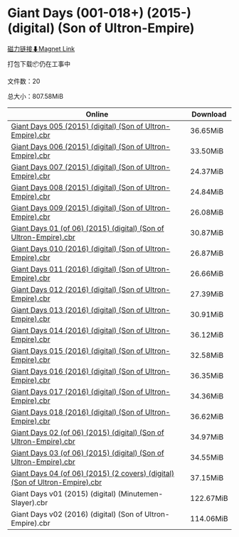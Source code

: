 # Giant Days (001-018+) (2015-) (digital) (Son of Ultron-Empire)

[磁力链接⬇Magnet Link](magnet:?xt=urn:btih:2120aa5bf6d8c51afcd07bf23abea3cc6db0dc47&dn=Giant%20Days%20%28001-018%2B%29%20%282015-%29%20%28digital%29%20%28Son%20of%20Ultron-Empire%29)

打包下载📦仍在工事中

文件数：20

总大小：807.58MiB

Online | Download
--- | ---
[Giant Days 005 (2015) (digital) (Son of Ultron-Empire).cbr](https://github.com/alicewish/markdown/blob/master/comic/Giant-Days-005-2015-digital-Son-of-Ultron-Empire-cbr.md) | 36.65MiB
[Giant Days 006 (2015) (digital) (Son of Ultron-Empire).cbr](https://github.com/alicewish/markdown/blob/master/comic/Giant-Days-006-2015-digital-Son-of-Ultron-Empire-cbr.md) | 33.50MiB
[Giant Days 007 (2015) (digital) (Son of Ultron-Empire).cbr](https://github.com/alicewish/markdown/blob/master/comic/Giant-Days-007-2015-digital-Son-of-Ultron-Empire-cbr.md) | 24.37MiB
[Giant Days 008 (2015) (digital) (Son of Ultron-Empire).cbr](https://github.com/alicewish/markdown/blob/master/comic/Giant-Days-008-2015-digital-Son-of-Ultron-Empire-cbr.md) | 24.84MiB
[Giant Days 009 (2015) (digital) (Son of Ultron-Empire).cbr](https://github.com/alicewish/markdown/blob/master/comic/Giant-Days-009-2015-digital-Son-of-Ultron-Empire-cbr.md) | 26.08MiB
[Giant Days 01 (of 06) (2015) (digital) (Son of Ultron-Empire).cbr](https://github.com/alicewish/markdown/blob/master/comic/Giant-Days-01-of-06-2015-digital-Son-of-Ultron-Empire-cbr.md) | 30.87MiB
[Giant Days 010 (2016) (digital) (Son of Ultron-Empire).cbr](https://github.com/alicewish/markdown/blob/master/comic/Giant-Days-010-2016-digital-Son-of-Ultron-Empire-cbr.md) | 26.87MiB
[Giant Days 011 (2016) (digital) (Son of Ultron-Empire).cbr](https://github.com/alicewish/markdown/blob/master/comic/Giant-Days-011-2016-digital-Son-of-Ultron-Empire-cbr.md) | 26.66MiB
[Giant Days 012 (2016) (digital) (Son of Ultron-Empire).cbr](https://github.com/alicewish/markdown/blob/master/comic/Giant-Days-012-2016-digital-Son-of-Ultron-Empire-cbr.md) | 27.39MiB
[Giant Days 013 (2016) (digital) (Son of Ultron-Empire).cbr](https://github.com/alicewish/markdown/blob/master/comic/Giant-Days-013-2016-digital-Son-of-Ultron-Empire-cbr.md) | 30.91MiB
[Giant Days 014 (2016) (digital) (Son of Ultron-Empire).cbr](https://github.com/alicewish/markdown/blob/master/comic/Giant-Days-014-2016-digital-Son-of-Ultron-Empire-cbr.md) | 36.12MiB
[Giant Days 015 (2016) (digital) (Son of Ultron-Empire).cbr](https://github.com/alicewish/markdown/blob/master/comic/Giant-Days-015-2016-digital-Son-of-Ultron-Empire-cbr.md) | 32.58MiB
[Giant Days 016 (2016) (digital) (Son of Ultron-Empire).cbr](https://github.com/alicewish/markdown/blob/master/comic/Giant-Days-016-2016-digital-Son-of-Ultron-Empire-cbr.md) | 36.35MiB
[Giant Days 017 (2016) (digital) (Son of Ultron-Empire).cbr](https://github.com/alicewish/markdown/blob/master/comic/Giant-Days-017-2016-digital-Son-of-Ultron-Empire-cbr.md) | 34.36MiB
[Giant Days 018 (2016) (digital) (Son of Ultron-Empire).cbr](https://github.com/alicewish/markdown/blob/master/comic/Giant-Days-018-2016-digital-Son-of-Ultron-Empire-cbr.md) | 36.62MiB
[Giant Days 02 (of 06) (2015) (digital) (Son of Ultron-Empire).cbr](https://github.com/alicewish/markdown/blob/master/comic/Giant-Days-02-of-06-2015-digital-Son-of-Ultron-Empire-cbr.md) | 34.97MiB
[Giant Days 03 (of 06) (2015) (digital) (Son of Ultron-Empire).cbr](https://github.com/alicewish/markdown/blob/master/comic/Giant-Days-03-of-06-2015-digital-Son-of-Ultron-Empire-cbr.md) | 34.55MiB
[Giant Days 04 (of 06) (2015) (2 covers) (digital) (Son of Ultron-Empire).cbr](https://github.com/alicewish/markdown/blob/master/comic/Giant-Days-04-of-06-2015-2-covers-digital-Son-of-Ultron-Empire-cbr.md) | 37.15MiB
Giant Days v01 (2015) (digital) (Minutemen-Slayer).cbr | 122.67MiB
Giant Days v02 (2016) (digital) (Son of Ultron-Empire).cbr | 114.06MiB